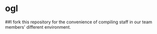# ogl
##I fork this repository for the convenience of compiling staff in our team members' different environment.
